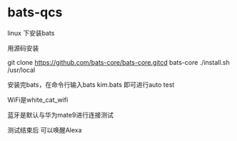 # bats-qcs
linux 下安装bats

用源码安装


git clone https://github.com/bats-core/bats-core.gitcd bats-core
./install.sh /usr/local


安装完bats，在命令行输入bats kim.bats
即可进行auto test

WiFi是white_cat_wifi

蓝牙是默认与华为mate9进行连接测试

测试结束后 可以唤醒Alexa 
